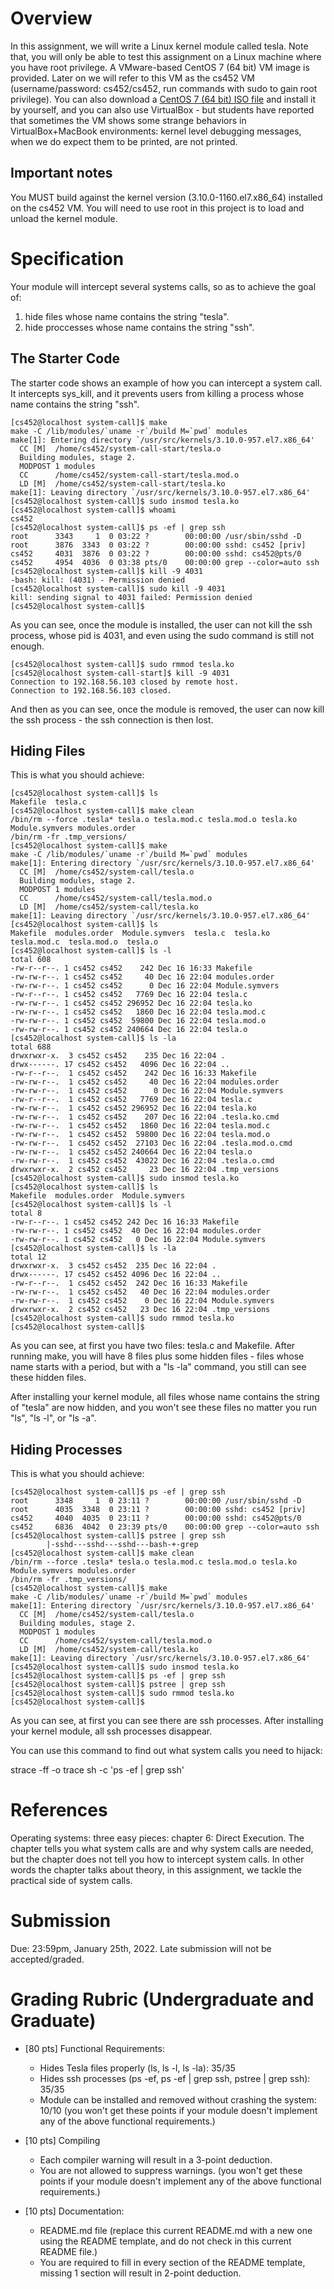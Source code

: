 # Overview

In this assignment, we will write a Linux kernel module called tesla. Note that, you will only be able to test this assignment on a Linux machine where you have root privilege. A VMware-based CentOS 7 (64 bit) VM image is provided. Later on we will refer to this VM as the cs452 VM (username/password: cs452/cs452, run commands with sudo to gain root privilege). You can also download a [CentOS 7 (64 bit) ISO file](http://bay.uchicago.edu/centos/7.9.2009/isos/x86_64/CentOS-7-x86_64-DVD-2009.iso) and install it by yourself, and you can also use VirtualBox - but students have reported that sometimes the VM shows some strange behaviors in VirtualBox+MacBook environments: kernel level debugging messages, when we do expect them to be printed, are not printed.

## Important notes

You MUST build against the kernel version (3.10.0-1160.el7.x86_64) installed on the cs452 VM. You will need to use root in this project is to load and unload the kernel module.

# Specification

Your module will intercept several systems calls, so as to achieve the goal of:
1. hide files whose name contains the string "tesla".
2. hide proccesses whose name contains the string "ssh".

## The Starter Code

The starter code shows an example of how you can intercept a system call. It intercepts sys_kill, and it prevents users from killing a process whose name contains the string "ssh".

```console
[cs452@localhost system-call]$ make
make -C /lib/modules/`uname -r`/build M=`pwd` modules
make[1]: Entering directory `/usr/src/kernels/3.10.0-957.el7.x86_64'
  CC [M]  /home/cs452/system-call-start/tesla.o
  Building modules, stage 2.
  MODPOST 1 modules
  CC      /home/cs452/system-call-start/tesla.mod.o
  LD [M]  /home/cs452/system-call-start/tesla.ko
make[1]: Leaving directory `/usr/src/kernels/3.10.0-957.el7.x86_64'
[cs452@localhost system-call]$ sudo insmod tesla.ko
[cs452@localhost system-call]$ whoami
cs452
[cs452@localhost system-call]$ ps -ef | grep ssh
root      3343     1  0 03:22 ?        00:00:00 /usr/sbin/sshd -D
root      3876  3343  0 03:22 ?        00:00:00 sshd: cs452 [priv]
cs452     4031  3876  0 03:22 ?        00:00:00 sshd: cs452@pts/0
cs452     4954  4036  0 03:38 pts/0    00:00:00 grep --color=auto ssh
[cs452@localhost system-call]$ kill -9 4031
-bash: kill: (4031) - Permission denied
[cs452@localhost system-call]$ sudo kill -9 4031
kill: sending signal to 4031 failed: Permission denied
[cs452@localhost system-call]$ 
```

As you can see, once the module is installed, the user can not kill the ssh process, whose pid is 4031, and even using the sudo command is still not enough.

```console
[cs452@localhost system-call]$ sudo rmmod tesla.ko
[cs452@localhost system-call-start]$ kill -9 4031
Connection to 192.168.56.103 closed by remote host.
Connection to 192.168.56.103 closed.
```

And then as you can see, once the module is removed, the user can now kill the ssh process - the ssh connection is then lost.

## Hiding Files

This is what you should achieve:

```console
[cs452@localhost system-call]$ ls
Makefile  tesla.c
[cs452@localhost system-call]$ make clean
/bin/rm --force .tesla* tesla.o tesla.mod.c tesla.mod.o tesla.ko Module.symvers modules.order
/bin/rm -fr .tmp_versions/
[cs452@localhost system-call]$ make
make -C /lib/modules/`uname -r`/build M=`pwd` modules
make[1]: Entering directory `/usr/src/kernels/3.10.0-957.el7.x86_64'
  CC [M]  /home/cs452/system-call/tesla.o
  Building modules, stage 2.
  MODPOST 1 modules
  CC      /home/cs452/system-call/tesla.mod.o
  LD [M]  /home/cs452/system-call/tesla.ko
make[1]: Leaving directory `/usr/src/kernels/3.10.0-957.el7.x86_64'
[cs452@localhost system-call]$ ls
Makefile  modules.order  Module.symvers  tesla.c  tesla.ko  tesla.mod.c  tesla.mod.o  tesla.o
[cs452@localhost system-call]$ ls -l
total 608
-rw-r--r--. 1 cs452 cs452    242 Dec 16 16:33 Makefile
-rw-rw-r--. 1 cs452 cs452     40 Dec 16 22:04 modules.order
-rw-rw-r--. 1 cs452 cs452      0 Dec 16 22:04 Module.symvers
-rw-r--r--. 1 cs452 cs452   7769 Dec 16 22:04 tesla.c
-rw-rw-r--. 1 cs452 cs452 296952 Dec 16 22:04 tesla.ko
-rw-rw-r--. 1 cs452 cs452   1860 Dec 16 22:04 tesla.mod.c
-rw-rw-r--. 1 cs452 cs452  59800 Dec 16 22:04 tesla.mod.o
-rw-rw-r--. 1 cs452 cs452 240664 Dec 16 22:04 tesla.o
[cs452@localhost system-call]$ ls -la
total 688
drwxrwxr-x.  3 cs452 cs452    235 Dec 16 22:04 .
drwx------. 17 cs452 cs452   4096 Dec 16 22:04 ..
-rw-r--r--.  1 cs452 cs452    242 Dec 16 16:33 Makefile
-rw-rw-r--.  1 cs452 cs452     40 Dec 16 22:04 modules.order
-rw-rw-r--.  1 cs452 cs452      0 Dec 16 22:04 Module.symvers
-rw-r--r--.  1 cs452 cs452   7769 Dec 16 22:04 tesla.c
-rw-rw-r--.  1 cs452 cs452 296952 Dec 16 22:04 tesla.ko
-rw-rw-r--.  1 cs452 cs452    207 Dec 16 22:04 .tesla.ko.cmd
-rw-rw-r--.  1 cs452 cs452   1860 Dec 16 22:04 tesla.mod.c
-rw-rw-r--.  1 cs452 cs452  59800 Dec 16 22:04 tesla.mod.o
-rw-rw-r--.  1 cs452 cs452  27103 Dec 16 22:04 .tesla.mod.o.cmd
-rw-rw-r--.  1 cs452 cs452 240664 Dec 16 22:04 tesla.o
-rw-rw-r--.  1 cs452 cs452  43022 Dec 16 22:04 .tesla.o.cmd
drwxrwxr-x.  2 cs452 cs452     23 Dec 16 22:04 .tmp_versions
[cs452@localhost system-call]$ sudo insmod tesla.ko
[cs452@localhost system-call]$ ls
Makefile  modules.order  Module.symvers
[cs452@localhost system-call]$ ls -l
total 8
-rw-r--r--. 1 cs452 cs452 242 Dec 16 16:33 Makefile
-rw-rw-r--. 1 cs452 cs452  40 Dec 16 22:04 modules.order
-rw-rw-r--. 1 cs452 cs452   0 Dec 16 22:04 Module.symvers
[cs452@localhost system-call]$ ls -la
total 12
drwxrwxr-x.  3 cs452 cs452  235 Dec 16 22:04 .
drwx------. 17 cs452 cs452 4096 Dec 16 22:04 ..
-rw-r--r--.  1 cs452 cs452  242 Dec 16 16:33 Makefile
-rw-rw-r--.  1 cs452 cs452   40 Dec 16 22:04 modules.order
-rw-rw-r--.  1 cs452 cs452    0 Dec 16 22:04 Module.symvers
drwxrwxr-x.  2 cs452 cs452   23 Dec 16 22:04 .tmp_versions
[cs452@localhost system-call]$ sudo rmmod tesla.ko
[cs452@localhost system-call]$
```
As you can see, at first you have two files: tesla.c and Makefile. After running make, you will have 8 files plus some hidden files - files whose name starts with a period, but with a "ls -la" command, you still can see these hidden files.

After installing your kernel module, all files whose name contains the string of "tesla" are now hidden, and you won't see these files no matter you run "ls", "ls -l", or "ls -a".

## Hiding Processes

This is what you should achieve:

```console
[cs452@localhost system-call]$ ps -ef | grep ssh
root      3348     1  0 23:11 ?        00:00:00 /usr/sbin/sshd -D
root      4035  3348  0 23:11 ?        00:00:00 sshd: cs452 [priv]
cs452     4040  4035  0 23:11 ?        00:00:00 sshd: cs452@pts/0
cs452     6836  4042  0 23:39 pts/0    00:00:00 grep --color=auto ssh
[cs452@localhost system-call]$ pstree | grep ssh
        |-sshd---sshd---sshd---bash-+-grep
[cs452@localhost system-call]$ make clean
/bin/rm --force .tesla* tesla.o tesla.mod.c tesla.mod.o tesla.ko Module.symvers modules.order
/bin/rm -fr .tmp_versions/
[cs452@localhost system-call]$ make
make -C /lib/modules/`uname -r`/build M=`pwd` modules
make[1]: Entering directory `/usr/src/kernels/3.10.0-957.el7.x86_64'
  CC [M]  /home/cs452/system-call/tesla.o
  Building modules, stage 2.
  MODPOST 1 modules
  CC      /home/cs452/system-call/tesla.mod.o
  LD [M]  /home/cs452/system-call/tesla.ko
make[1]: Leaving directory `/usr/src/kernels/3.10.0-957.el7.x86_64'
[cs452@localhost system-call]$ sudo insmod tesla.ko
[cs452@localhost system-call]$ ps -ef | grep ssh
[cs452@localhost system-call]$ pstree | grep ssh
[cs452@localhost system-call]$ sudo rmmod tesla.ko
[cs452@localhost system-call]$ 
```

As you can see, at first you can see there are ssh processes. After installing your kernel module, all ssh processes disappear.

You can use this command to find out what system calls you need to hijack:

strace -ff -o trace sh -c 'ps -ef | grep ssh'

# References

Operating systems: three easy pieces: chapter 6: Direct Execution. The chapter tells you what system calls are and why system calls are needed, but the chapter does not tell you how to intercept system calls. In other words the chapter talks about theory, in this assignment, we tackle the practical side of system calls.

# Submission

Due: 23:59pm, January 25th, 2022. Late submission will not be accepted/graded.

# Grading Rubric (Undergraduate and Graduate)

- [80 pts] Functional Requirements:
  - Hides Tesla files properly (ls, ls -l, ls -la):    35/35
  - Hides ssh processes (ps -ef, ps -ef | grep ssh, pstree | grep ssh):    35/35
  - Module can be installed and removed without crashing the system: 10/10 (you won't get these points if your module doesn't implement any of the above functional requirements.)

- [10 pts] Compiling
  - Each compiler warning will result in a 3-point deduction.
  - You are not allowed to suppress warnings. (you won't get these points if your module doesn't implement any of the above functional requirements.)

- [10 pts] Documentation:
  - README.md file (replace this current README.md with a new one using the README template, and do not check in this current README file.)
  - You are required to fill in every section of the README template, missing 1 section will result in 2-point deduction.

